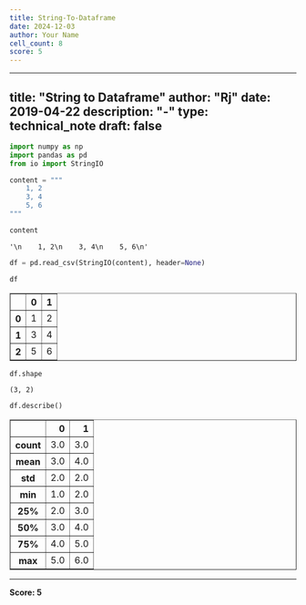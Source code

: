 ```yaml
---
title: String-To-Dataframe
date: 2024-12-03
author: Your Name
cell_count: 8
score: 5
---
```


---
title: "String to Dataframe"
author: "Rj"
date: 2019-04-22
description: "-"
type: technical_note
draft: false
---

```python
import numpy as np
import pandas as pd
from io import StringIO
```


```python
content = """
    1, 2
    3, 4
    5, 6
"""
```


```python
content
```




    '\n    1, 2\n    3, 4\n    5, 6\n'




```python
df = pd.read_csv(StringIO(content), header=None)
```


```python
df
```




<div>
<style scoped>
    .dataframe tbody tr th:only-of-type {
        vertical-align: middle;
    }

    .dataframe tbody tr th {
        vertical-align: top;
    }

    .dataframe thead th {
        text-align: right;
    }
</style>
<table border="1" class="dataframe">
  <thead>
    <tr style="text-align: right;">
      <th></th>
      <th>0</th>
      <th>1</th>
    </tr>
  </thead>
  <tbody>
    <tr>
      <th>0</th>
      <td>1</td>
      <td>2</td>
    </tr>
    <tr>
      <th>1</th>
      <td>3</td>
      <td>4</td>
    </tr>
    <tr>
      <th>2</th>
      <td>5</td>
      <td>6</td>
    </tr>
  </tbody>
</table>
</div>




```python
df.shape
```




    (3, 2)




```python
df.describe()
```




<div>
<style scoped>
    .dataframe tbody tr th:only-of-type {
        vertical-align: middle;
    }

    .dataframe tbody tr th {
        vertical-align: top;
    }

    .dataframe thead th {
        text-align: right;
    }
</style>
<table border="1" class="dataframe">
  <thead>
    <tr style="text-align: right;">
      <th></th>
      <th>0</th>
      <th>1</th>
    </tr>
  </thead>
  <tbody>
    <tr>
      <th>count</th>
      <td>3.0</td>
      <td>3.0</td>
    </tr>
    <tr>
      <th>mean</th>
      <td>3.0</td>
      <td>4.0</td>
    </tr>
    <tr>
      <th>std</th>
      <td>2.0</td>
      <td>2.0</td>
    </tr>
    <tr>
      <th>min</th>
      <td>1.0</td>
      <td>2.0</td>
    </tr>
    <tr>
      <th>25%</th>
      <td>2.0</td>
      <td>3.0</td>
    </tr>
    <tr>
      <th>50%</th>
      <td>3.0</td>
      <td>4.0</td>
    </tr>
    <tr>
      <th>75%</th>
      <td>4.0</td>
      <td>5.0</td>
    </tr>
    <tr>
      <th>max</th>
      <td>5.0</td>
      <td>6.0</td>
    </tr>
  </tbody>
</table>
</div>




---
**Score: 5**